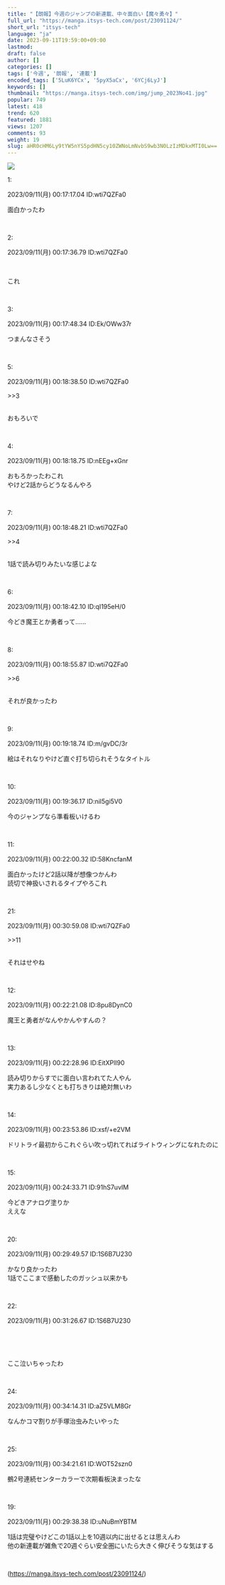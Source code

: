 ```yaml
---
title: "【朗報】今週のジャンプの新連載、中々面白い【魔々勇々】"
full_url: "https://manga.itsys-tech.com/post/23091124/"
short_url: "itsys-tech"
language: "ja"
date: 2023-09-11T19:59:00+09:00
lastmod: 
draft: false
author: []
categories: []
tags: ['今週', '朗報', '連載']
encoded_tags: ['5LuK6YCx', '5pyX5aCx', '6YCj6LyJ']
keywords: []
thumbnail: "https://manga.itsys-tech.com/img/jump_2023No41.jpg"
popular: 749
latest: 418
trend: 620
featured: 1881
views: 1207
comments: 93
weight: 19
slug: aHR0cHM6Ly9tYW5nYS5pdHN5cy10ZWNoLmNvbS9wb3N0LzIzMDkxMTI0Lw==
---
```


![](https://manga.itsys-tech.com/img/jump_2023No41.jpg)

<div><p class='t_h'>1: <p>2023/09/11(月) 00:17:17.04 ID:wti7QZFa0</p></p><p class='t_b'>面白かったわ</p><br><p class='t_h'>2: <p>2023/09/11(月) 00:17:36.79 ID:wti7QZFa0</p></p><br><blockquote class='imgur-embed-pub'></blockquote><p>これ</p><br><p class='t_h'>3: <p>2023/09/11(月) 00:17:48.34 ID:Ek/OWw37r</p></p><p class='t_b'>つまんなさそう</p><br><p class='t_h t_i'>5: <p>2023/09/11(月) 00:18:38.50 ID:wti7QZFa0</p></p><p class='t_b t_i'><p class='anchor'>>>3</p><br>おもろいで</p><br><p class='t_h'>4: <p>2023/09/11(月) 00:18:18.75 ID:nEEg+xGnr</p></p><p class='t_b'>おもろかったわこれ<br>やけど2話からどうなるんやろ</p><br><p class='t_h t_i'>7: <p>2023/09/11(月) 00:18:48.21 ID:wti7QZFa0</p></p><p class='t_b t_i'><p class='anchor'>>>4</p><br>1話で読み切りみたいな感じよな</p><br><p class='t_h'>6: <p>2023/09/11(月) 00:18:42.10 ID:qI195eH/0</p></p><p class='t_b'>今どき魔王とか勇者って……</p><br><p class='t_h t_i'>8: <p>2023/09/11(月) 00:18:55.87 ID:wti7QZFa0</p></p><p class='t_b t_i'><p class='anchor'>>>6</p><br>それが良かったわ</p><br><p class='t_h'>9: <p>2023/09/11(月) 00:19:18.74 ID:m/gvDC/3r</p></p><p class='t_b'>絵はそれなりやけど直ぐ打ち切られそうなタイトル</p><br><p class='t_h'>10: <p>2023/09/11(月) 00:19:36.17 ID:nil5gi5V0</p></p><p class='t_b'>今のジャンプなら準看板いけるわ</p><br><p class='t_h'>11: <p>2023/09/11(月) 00:22:00.32 ID:58KncfanM</p></p><p class='t_b'>面白かったけど2話以降が想像つかんわ<br>読切で神扱いされるタイプやろこれ</p><br><p class='t_h t_i'>21: <p>2023/09/11(月) 00:30:59.08 ID:wti7QZFa0</p></p><p class='t_b t_i'><p class='anchor'>>>11</p><br>それはせやね</p><br><p class='t_h'>12: <p>2023/09/11(月) 00:22:21.08 ID:8pu8DynC0</p></p><p class='t_b'>魔王と勇者がなんやかんやすんの？</p><br><p class='t_h'>13: <p>2023/09/11(月) 00:22:28.96 ID:EitXPlI90</p></p><p class='t_b'>読み切りからすでに面白い言われてた人やん<br>実力あるし少なくとも打ちきりは絶対無いわ</p><br><p class='t_h'>14: <p>2023/09/11(月) 00:23:53.86 ID:xsf/+e2VM</p></p><p class='t_b'>ドリトライ最初からこれぐらい吹っ切れてればライトウィングになれたのに</p><br><p class='t_h'>15: <p>2023/09/11(月) 00:24:33.71 ID:91hS7uvIM</p></p><p class='t_b'>今どきアナログ塗りか<br>ええな</p><br><p class='t_h'>20: <p>2023/09/11(月) 00:29:49.57 ID:1S6B7U230</p></p><p class='t_b'>かなり良かったわ<br>1話でここまで感動したのガッシュ以来かも</p><br><p class='t_h'>22: <p>2023/09/11(月) 00:31:26.67 ID:1S6B7U230</p></p><br><blockquote class='imgur-embed-pub'></blockquote><br><blockquote class='imgur-embed-pub'></blockquote><p>ここ泣いちゃったわ</p><br><p class='t_h'>24: <p>2023/09/11(月) 00:34:14.31 ID:aZ5VLM8Gr</p></p><p class='t_b'>なんかコマ割りが手塚治虫みたいやった</p><br><p class='t_h'>25: <p>2023/09/11(月) 00:34:21.61 ID:WOT52szn0</p></p><p class='t_b'>鵺2号連続センターカラーで次期看板決まったな</p><br><p class='t_h'>19: <p>2023/09/11(月) 00:29:38.38 ID:uNuBmYBTM</p></p><p class='t_b'>1話は完璧やけどこの1話以上を10週以内に出せるとは思えんわ<br>他の新連載が雑魚で20週ぐらい安全圏にいたら大きく伸びそうな気はする</p><br></div>

(https://manga.itsys-tech.com/post/23091124/)
